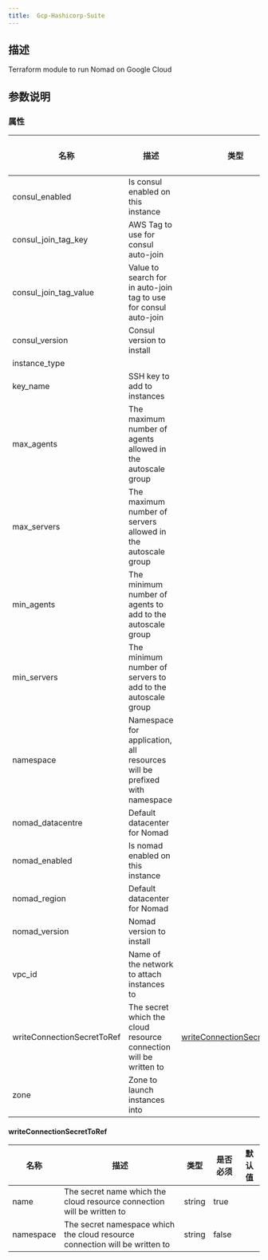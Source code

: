 ```yaml
---
title:  Gcp-Hashicorp-Suite
---
```


## 描述

Terraform module to run Nomad on Google Cloud

## 参数说明


### 属性

 名称 | 描述 | 类型 | 是否必须 | 默认值 
 ------------ | ------------- | ------------- | ------------- | ------------- 
 consul_enabled | Is consul enabled on this instance |  | true |  
 consul_join_tag_key | AWS Tag to use for consul auto-join |  | true |  
 consul_join_tag_value | Value to search for in auto-join tag to use for consul auto-join |  | true |  
 consul_version | Consul version to install |  | true |  
 instance_type |  |  | false |  
 key_name | SSH key to add to instances |  | true |  
 max_agents | The maximum number of agents allowed in the autoscale group |  | true |  
 max_servers | The maximum number of servers allowed in the autoscale group |  | true |  
 min_agents | The minimum number of agents to add to the autoscale group |  | true |  
 min_servers | The minimum number of servers to add to the autoscale group |  | true |  
 namespace | Namespace for application, all resources will be prefixed with namespace |  | true |  
 nomad_datacentre | Default datacenter for Nomad |  | false |  
 nomad_enabled | Is nomad enabled on this instance |  | true |  
 nomad_region | Default datacenter for Nomad |  | false |  
 nomad_version | Nomad version to install |  | true |  
 vpc_id | Name of the network to attach instances to |  | true |  
 writeConnectionSecretToRef | The secret which the cloud resource connection will be written to | [writeConnectionSecretToRef](#writeConnectionSecretToRef) | false |  
 zone | Zone to launch instances into |  | true |  


#### writeConnectionSecretToRef

 名称 | 描述 | 类型 | 是否必须 | 默认值 
 ------------ | ------------- | ------------- | ------------- | ------------- 
 name | The secret name which the cloud resource connection will be written to | string | true |  
 namespace | The secret namespace which the cloud resource connection will be written to | string | false |  
